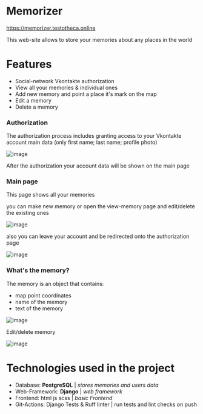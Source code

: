 Memorizer
===
https://memorizer.testotheca.online

This web-site allows to store your memories about any places in the world

Features
===

- Social-network Vkontakte authorization
- View all your memories & individual ones
- Add new memory and point a place it's mark on the map
- Edit a memory
- Delete a memory

### Authorization

The authorization process includes granting access to your Vkontakte account main data (only first name; last name; profile photo) 

![image](https://github.com/egorgur/Places_Remember_project/assets/122800013/bed54139-25f3-41e2-9a2c-72afc2e080e3)

After the authorization your account data will be shown on the main page 

### Main page

This page shows all your memories

you can make new memory or open the view-memory page and edit/delete the existing ones

![image](https://github.com/egorgur/Places_Remember_project/assets/122800013/25474316-2188-4cb8-a127-98c91cc29c59)


also you can leave your account and be redirected onto the authorization page

![image](https://github.com/egorgur/Places_Remember_project/assets/122800013/f79093c0-4f8e-4676-a7cb-b7abbc895b3f)


### What's the memory?

The memory is an object that contains:

- map point coordinates
- name of the memory
- text of the memory

![image](https://github.com/egorgur/Places_Remember_project/assets/122800013/0ae724fb-9944-4497-8f59-66997063e145)


Edit/delete memory

![image](https://github.com/egorgur/Places_Remember_project/assets/122800013/bde2b99a-e5ad-435a-ab78-adde97a97f02)


Technologies used in the project
===

- Database: **PostgreSQL** | _stores memories and users data_
- Web-Framework: **Django** | _web framework_
- Frontend: html js scss | _basic Frontend_
- Git-Actions: Django Tests & Ruff linter | run tests and lint checks on push


